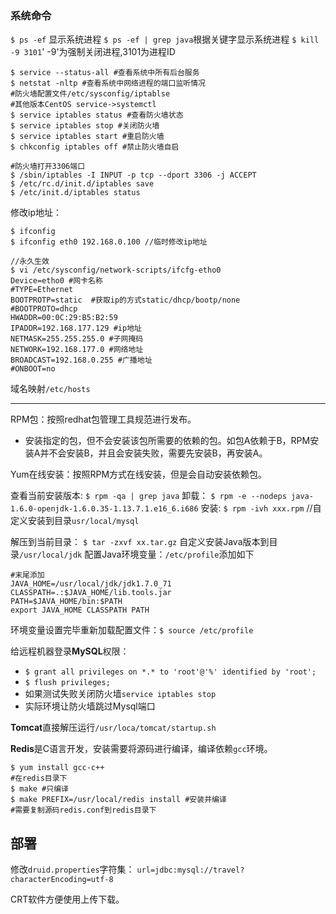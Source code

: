 ### 系统命令
`$ ps -ef` 显示系统进程
`$ ps -ef | grep java`根据关键字显示系统进程
`$ kill -9 3101`' -9'为强制关闭进程,3101为进程ID
```
$ service --status-all #查看系统中所有后台服务
$ netstat -nltp #查看系统中网络进程的端口监听情况
#防火墙配置文件/etc/sysconfig/iptablse
#其他版本CentOS service->systemctl
$ service iptables status #查看防火墙状态
$ service iptables stop #关闭防火墙
$ service iptables start #重启防火墙
$ chkconfig iptables off #禁止防火墙自启

#防火墙打开3306端口
$ /sbin/iptables -I INPUT -p tcp --dport 3306 -j ACCEPT
$ /etc/rc.d/init.d/iptables save
$ /etc/init.d/iptables status
```

修改ip地址：
```
$ ifconfig 
$ ifconfig eth0 192.168.0.100 //临时修改ip地址

//永久生效
$ vi /etc/sysconfig/network-scripts/ifcfg-etho0
Device=etho0 #网卡名称
#TYPE=Ethernet
BOOTPROTP=static  #获取ip的方式static/dhcp/bootp/none
#BOOTPROTO=dhcp
HWADDR=00:0C:29:B5:B2:59
IPADDR=192.168.177.129 #ip地址
NETMASK=255.255.255.0 #子网掩码
NETWORK=192.168.177.0 #网络地址
BROADCAST=192.168.0.255 #广播地址
#ONBOOT=no
```

域名映射`/etc/hosts`

***

RPM包：按照redhat包管理工具规范进行发布。
* 安装指定的包，但不会安装该包所需要的依赖的包。如包A依赖于B，RPM安装A并不会安装B，并且会安装失败，需要先安装B，再安装A。

Yum在线安装：按照RPM方式在线安装，但是会自动安装依赖包。

查看当前安装版本: 
`$ rpm -qa | grep java`
卸载：
`$ rpm -e --nodeps java-1.6.0-openjdk-1.6.0.35-1.13.7.1.e16_6.i686`
安装:
`$ rpm -ivh xxx.rpm`  //自定义安装到目录`usr/local/mysql`

解压到当前目录： `$ tar -zxvf xx.tar.gz`
自定义安装Java版本到目录`/usr/local/jdk`
配置Java环境变量：`/etc/profile`添加如下
```
#末尾添加
JAVA_HOME=/usr/local/jdk/jdk1.7.0_71
CLASSPATH=.:$JAVA_HOME/lib.tools.jar
PATH=$JAVA_HOME/bin:$PATH
export JAVA_HOME CLASSPATH PATH
```
环境变量设置完毕重新加载配置文件：`$ source /etc/profile`

给远程机器登录**MySQL**权限：
* `$ grant all privileges on *.* to 'root'@'%' identified by 'root';`
* `$ flush privileges;`
* 如果测试失败关闭防火墙`service iptables stop`
* 实际环境让防火墙跳过Mysql端口

**Tomcat**直接解压运行`/usr/loca/tomcat/startup.sh`

**Redis**是C语言开发，安装需要将源码进行编译，编译依赖`gcc`环境。
```
$ yum install gcc-c++
#在redis目录下
$ make #只编译
$ make PREFIX=/usr/local/redis install #安装并编译
#需要复制源码redis.conf到redis目录下

```
## 部署
修改`druid.properties`字符集：
`url=jdbc:mysql://travel?characterEncoding=utf-8`

CRT软件方便使用上传下载。

